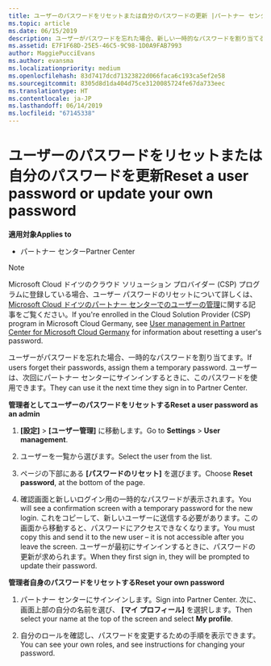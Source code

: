 ```yaml
---
title: ユーザーのパスワードをリセットまたは自分のパスワードの更新 |パートナー センター
ms.topic: article
ms.date: 06/15/2019
description: ユーザーがパスワードを忘れた場合、新しい一時的なパスワードを割り当てることができます。 ユーザーは、次回にパートナー センターにサインインするときに、このパスワードを使用できます。
ms.assetid: E7F1F68D-25E5-46C5-9C98-1D0A9FAB7993
author: MaggiePucciEvans
ms.author: evansma
ms.localizationpriority: medium
ms.openlocfilehash: 83d7417dcd71323822d066faca6c193ca5ef2e58
ms.sourcegitcommit: 8305d8d1da404d75ce3120085724fe67da733eec
ms.translationtype: HT
ms.contentlocale: ja-JP
ms.lasthandoff: 06/14/2019
ms.locfileid: "67145338"
---
```

# <a name="reset-a-user-password-or-update-your-own-password"></a><span data-ttu-id="445f3-104">ユーザーのパスワードをリセットまたは自分のパスワードを更新</span><span class="sxs-lookup"><span data-stu-id="445f3-104">Reset a user password or update your own password</span></span>

<span data-ttu-id="445f3-105">**適用対象**</span><span class="sxs-lookup"><span data-stu-id="445f3-105">**Applies to**</span></span>

-  <span data-ttu-id="445f3-106">パートナー センター</span><span class="sxs-lookup"><span data-stu-id="445f3-106">Partner Center</span></span>
   
> [!NOTE]  
>  <span data-ttu-id="445f3-107">Microsoft Cloud ドイツのクラウド ソリューション プロバイダー (CSP) プログラムに登録している場合、ユーザー パスワードのリセットについて詳しくは、[Microsoft Cloud ドイツのパートナー センターでのユーザーの管理](user-management-in-partner-center-for-microsoft-cloud-germany.md)に関する記事をご覧ください。</span><span class="sxs-lookup"><span data-stu-id="445f3-107">If you're enrolled in the Cloud Solution Provider (CSP) program in Microsoft Cloud Germany, see [User management in Partner Center for Microsoft Cloud Germany](user-management-in-partner-center-for-microsoft-cloud-germany.md) for information about resetting a user's password.</span></span>

<span data-ttu-id="445f3-108">ユーザーがパスワードを忘れた場合、一時的なパスワードを割り当てます。</span><span class="sxs-lookup"><span data-stu-id="445f3-108">If users forget their passwords, assign them a temporary password.</span></span> <span data-ttu-id="445f3-109">ユーザーは、次回にパートナー センターにサインインするときに、このパスワードを使用できます。</span><span class="sxs-lookup"><span data-stu-id="445f3-109">They can use it the next time they sign in to Partner Center.</span></span>

<span data-ttu-id="445f3-110">**管理者としてユーザーのパスワードをリセットする**</span><span class="sxs-lookup"><span data-stu-id="445f3-110">**Reset a user password as an admin**</span></span>

1.  <span data-ttu-id="445f3-111">**[設定]** &gt; **[ユーザー管理]** に移動します。</span><span class="sxs-lookup"><span data-stu-id="445f3-111">Go to **Settings** &gt; **User management**.</span></span>
2.  <span data-ttu-id="445f3-112">ユーザーを一覧から選びます。</span><span class="sxs-lookup"><span data-stu-id="445f3-112">Select the user from the list.</span></span>

3.  <span data-ttu-id="445f3-113">ページの下部にある **[パスワードのリセット]** を選びます。</span><span class="sxs-lookup"><span data-stu-id="445f3-113">Choose **Reset password**, at the bottom of the page.</span></span>

4.  <span data-ttu-id="445f3-114">確認画面と新しいログイン用の一時的なパスワードが表示されます。</span><span class="sxs-lookup"><span data-stu-id="445f3-114">You will see a confirmation screen with a temporary password for the new login.</span></span> <span data-ttu-id="445f3-115">これをコピーして、新しいユーザーに送信する必要があります。この画面から移動すると、パスワードにアクセスできなくなります。</span><span class="sxs-lookup"><span data-stu-id="445f3-115">You must copy this and send it to the new user – it is not accessible after you leave the screen.</span></span> <span data-ttu-id="445f3-116">ユーザーが最初にサインインするときに、パスワードの更新が求められます。</span><span class="sxs-lookup"><span data-stu-id="445f3-116">When they first sign in, they will be prompted to update their password.</span></span>

<span data-ttu-id="445f3-117">**管理者自身のパスワードをリセットする**</span><span class="sxs-lookup"><span data-stu-id="445f3-117">**Reset your own password**</span></span>

1.  <span data-ttu-id="445f3-118">パートナー センターにサインインします。</span><span class="sxs-lookup"><span data-stu-id="445f3-118">Sign into Partner Center.</span></span> <span data-ttu-id="445f3-119">次に、画面上部の自分の名前を選び、 **[マイ プロフィール]** を選択します。</span><span class="sxs-lookup"><span data-stu-id="445f3-119">Then select your name at the top of the screen and select **My profile**.</span></span>

2.  <span data-ttu-id="445f3-120">自分のロールを確認し、パスワードを変更するための手順を表示できます。</span><span class="sxs-lookup"><span data-stu-id="445f3-120">You can see your own roles, and see instructions for changing your password.</span></span>

 

 



